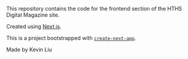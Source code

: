 This repository contains the code for the frontend section of the HTHS Digital Magazine site.

Created using [Next.js](https://nextjs.org/).

This is a project bootstrapped with [`create-next-app`](https://github.com/vercel/next.js/tree/canary/packages/create-next-app).

Made by Kevin Liu
